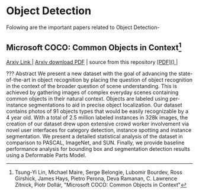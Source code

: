 # Object Detection

Folowing are the important papers related to Object Detection-

## Microsoft COCO: Common Objects in Context[^1]

<a target="_blank" href="https://arxiv.org/abs/1405.0312">
Arxiv Link
</a> | <a target="_blank" href="https://arxiv.org/pdf/1405.0312.pdf">
Arxiv download PDF</a> | source from this repository <a href="researchPapers/ObjectDetection/1405.0312.pdf">
[PDF]()
</a> | 

??? Abstract
    We present a new dataset with the goal of advancing the state-of-the-art in object recognition by placing the question of
    object recognition in the context of the broader question of scene understanding. This is achieved by gathering images of complex
    everyday scenes containing common objects in their natural context. Objects are labeled using per-instance segmentations to aid in
    precise object localization. Our dataset contains photos of 91 objects types that would be easily recognizable by a 4 year old. With a
    total of 2.5 million labeled instances in 328k images, the creation of our dataset drew upon extensive crowd worker involvement via
    novel user interfaces for category detection, instance spotting and instance segmentation. We present a detailed statistical analysis of
    the dataset in comparison to PASCAL, ImageNet, and SUN. Finally, we provide baseline performance analysis for bounding box and
    segmentation detection results using a Deformable Parts Model.




[^1]: 
    Tsung-Yi Lin, Michael Maire, Serge Belongie, Lubomir Bourdev, Ross Girshick, James Hays, Pietro Perona, Deva Ramanan, C. Lawrence Zitnick, Piotr Dollár,
    "Microsoft COCO: Common Objects in Context"

